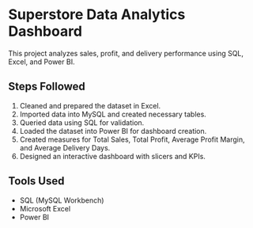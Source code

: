 # Superstore Data Analytics Dashboard  
This project analyzes sales, profit, and delivery performance using SQL, Excel, and Power BI.  
## Steps Followed  
1. Cleaned and prepared the dataset in Excel.  
2. Imported data into MySQL and created necessary tables.  
3. Queried data using SQL for validation.  
4. Loaded the dataset into Power BI for dashboard creation.  
5. Created measures for Total Sales, Total Profit, Average Profit Margin, and Average Delivery Days.  
6. Designed an interactive dashboard with slicers and KPIs.  
## Tools Used  
- SQL (MySQL Workbench)  
- Microsoft Excel  
- Power BI  
